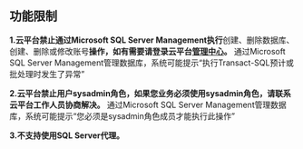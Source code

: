 ## 功能限制

**1.云平台禁止通过Microsoft SQL Server Management执行**创建、删除数据库、创建、删除或修改账号**操作，如有需要请登录云平台[管理中心](http://console.tce.fsphere.cn/sqlserver)。**
通过Microsoft SQL Server Management管理数据库，系统可能提示“执行Transact-SQL预计或批处理时发生了异常”

**2.云平台禁止用户sysadmin角色，如果您业务必须使用sysadmin角色，请联系云平台工作人员协商解决。**
通过Microsoft SQL Server Management管理数据库，系统可能提示“您必须是sysadmin角色成员才能执行此操作”

**3.不支持使用SQL Server代理。**







